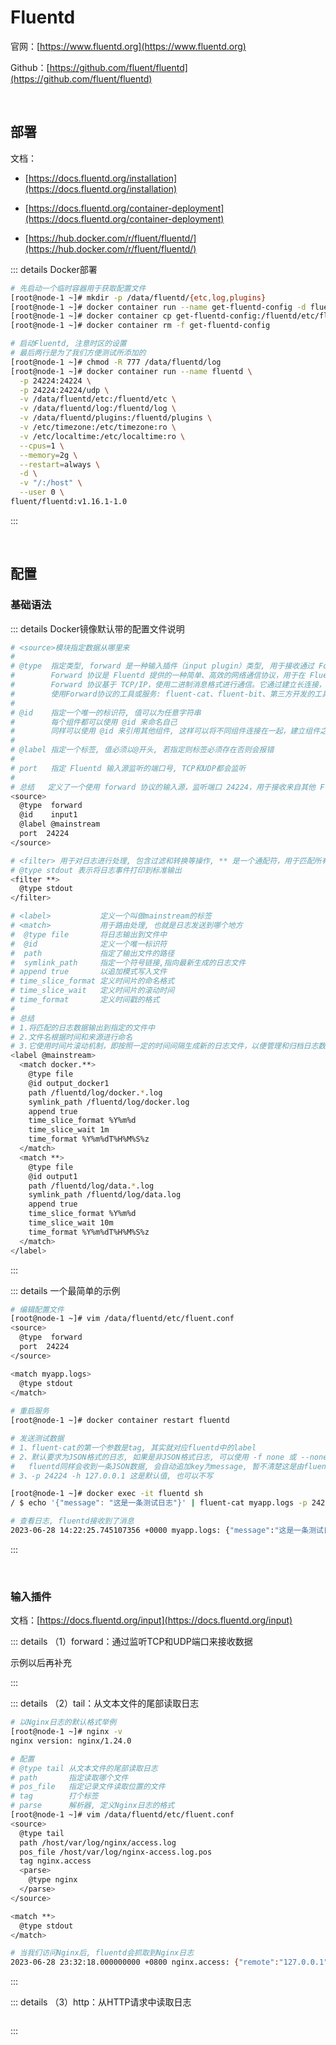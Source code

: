# Fluentd

官网：[https://www.fluentd.org](https://www.fluentd.org)

Github：[https://github.com/fluent/fluentd](https://github.com/fluent/fluentd)

<br />

## 部署

文档：

* [https://docs.fluentd.org/installation](https://docs.fluentd.org/installation)

* [https://docs.fluentd.org/container-deployment](https://docs.fluentd.org/container-deployment)
* [https://hub.docker.com/r/fluent/fluentd/](https://hub.docker.com/r/fluent/fluentd/)

::: details Docker部署

```bash
# 先启动一个临时容器用于获取配置文件
[root@node-1 ~]# mkdir -p /data/fluentd/{etc,log,plugins}
[root@node-1 ~]# docker container run --name get-fluentd-config -d fluent/fluentd:v1.16.1-1.0
[root@node-1 ~]# docker container cp get-fluentd-config:/fluentd/etc/fluent.conf /data/fluentd/etc
[root@node-1 ~]# docker container rm -f get-fluentd-config

# 启动Fluentd, 注意时区的设置
# 最后两行是为了我们方便测试所添加的
[root@node-1 ~]# chmod -R 777 /data/fluentd/log
[root@node-1 ~]# docker container run --name fluentd \
  -p 24224:24224 \
  -p 24224:24224/udp \
  -v /data/fluentd/etc:/fluentd/etc \
  -v /data/fluentd/log:/fluentd/log \
  -v /data/fluentd/plugins:/fluentd/plugins \
  -v /etc/timezone:/etc/timezone:ro \
  -v /etc/localtime:/etc/localtime:ro \
  --cpus=1 \
  --memory=2g \
  --restart=always \
  -d \
  -v "/:/host" \
  --user 0 \
fluent/fluentd:v1.16.1-1.0
```

:::

<br />

## 配置

### 基础语法

::: details Docker镜像默认带的配置文件说明

```bash
# <source>模块指定数据从哪里来
#
# @type  指定类型, forward 是一种输入插件（input plugin）类型, 用于接收通过 Forward 协议发送的日志事件
#        Forward 协议是 Fluentd 提供的一种简单、高效的网络通信协议，用于在 Fluentd 实例之间进行日志数据的转发和分发
#        Forward 协议基于 TCP/IP，使用二进制消息格式进行通信。它通过建立长连接，支持可靠的消息传递，并具有较低的网络传输开销
#        使用Forward协议的工具或服务: fluent-cat、fluent-bit、第三方开发的工具和库
#
# @id    指定一个唯一的标识符, 值可以为任意字符串
#        每个组件都可以使用 @id 来命名自己
#        同样可以使用 @id 来引用其他组件, 这样可以将不同组件连接在一起，建立组件之间的关联关系
#
# @label 指定一个标签, 值必须以@开头, 若指定则标签必须存在否则会报错
#
# port   指定 Fluentd 输入源监听的端口号, TCP和UDP都会监听
#
# 总结   定义了一个使用 forward 协议的输入源，监听端口 24224，用于接收来自其他 Fluentd 实例或 Fluentd 客户端的日志事件
<source>
  @type  forward
  @id    input1
  @label @mainstream
  port  24224
</source>

# <filter> 用于对日志进行处理, 包含过滤和转换等操作, ** 是一个通配符，用于匹配所有的标签
# @type stdout 表示将日志事件打印到标准输出
<filter **>
  @type stdout
</filter>

# <label>           定义一个叫做mainstream的标签
# <match>           用于路由处理, 也就是日志发送到哪个地方
#  @type file       将日志输出到文件中
#  @id              定义一个唯一标识符
#  path             指定了输出文件的路径
#  symlink_path     指定一个符号链接,指向最新生成的日志文件
# append true       以追加模式写入文件
# time_slice_format 定义时间片的命名格式
# time_slice_wait   定义时间片的滚动时间
# time_format       定义时间戳的格式
#
# 总结
# 1.将匹配的日志数据输出到指定的文件中
# 2.文件名根据时间和来源进行命名
# 3.它使用时间片滚动机制，即按照一定的时间间隔生成新的日志文件，以便管理和归档日志数据
<label @mainstream>
  <match docker.**>
    @type file
    @id output_docker1
    path /fluentd/log/docker.*.log
    symlink_path /fluentd/log/docker.log
    append true
    time_slice_format %Y%m%d
    time_slice_wait 1m
    time_format %Y%m%dT%H%M%S%z
  </match>
  <match **>
    @type file
    @id output1
    path /fluentd/log/data.*.log
    symlink_path /fluentd/log/data.log
    append true
    time_slice_format %Y%m%d
    time_slice_wait 10m
    time_format %Y%m%dT%H%M%S%z
  </match>
</label>
```

:::

::: details 一个最简单的示例

```bash
# 编辑配置文件
[root@node-1 ~]# vim /data/fluentd/etc/fluent.conf
<source>
  @type  forward
  port  24224
</source>

<match myapp.logs>
  @type stdout
</match>
  
# 重启服务
[root@node-1 ~]# docker container restart fluentd

# 发送测试数据
# 1、fluent-cat的第一个参数是tag, 其实就对应fluentd中的label
# 2、默认要求为JSON格式的日志, 如果是非JSON格式日志, 可以使用 -f none 或 --none 来指定格式
#   fluentd同样会收到一条JSON数据, 会自动追加key为message, 暂不清楚这是由fluent-cat还是fluentd来隐式操作的
# 3、-p 24224 -h 127.0.0.1 这是默认值, 也可以不写

[root@node-1 ~]# docker exec -it fluentd sh
/ $ echo '{"message": "这是一条测试日志"}' | fluent-cat myapp.logs -p 24224 -h 127.0.0.1

# 查看日志, fluentd接收到了消息
2023-06-28 14:22:25.745107356 +0000 myapp.logs: {"message":"这是一条测试日志"}
```

:::

<br />

### 输入插件

文档：[https://docs.fluentd.org/input](https://docs.fluentd.org/input)

::: details （1）forward：通过监听TCP和UDP端口来接收数据

示例以后再补充

:::

::: details （2）tail：从文本文件的尾部读取日志

```bash
# 以Nginx日志的默认格式举例
[root@node-1 ~]# nginx -v
nginx version: nginx/1.24.0

# 配置
# @type tail 从文本文件的尾部读取日志
# path       指定读取哪个文件
# pos_file   指定记录文件读取位置的文件
# tag        打个标签
# parse      解析器, 定义Nginx日志的格式
[root@node-1 ~]# vim /data/fluentd/etc/fluent.conf
<source>
  @type tail
  path /host/var/log/nginx/access.log
  pos_file /host/var/log/nginx-access.log.pos
  tag nginx.access
  <parse>
    @type nginx
  </parse>
</source>

<match **>
  @type stdout
</match>

# 当我们访问Nginx后, fluentd会抓取到Nginx日志
2023-06-28 23:32:18.000000000 +0800 nginx.access: {"remote":"127.0.0.1","host":"-","user":"-","method":"GET","path":"/","code":"200","size":"615","referer":"-","agent":"curl/7.29.0","http_x_forwarded_for":"-"}
```

:::

::: details （3）http：从HTTP请求中读取日志

```bash

```

:::
